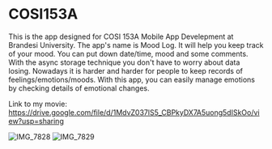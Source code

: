 # COSI153A
This is the app designed for COSI 153A Mobile App Develepment at Brandesi University. The app's name is Mood Log. It will help you keep track of your mood. You can put down date/time, mood and some comments. With the async storage technique you don't have to worry about data losing. Nowadays it is harder and harder for people to keep records of feelings/emotions/moods. With this app, you can easily manage emotions by checking details of emotional changes.

Link to my movie: https://drive.google.com/file/d/1MdvZ037lS5_CBPkyDX7A5uong5dISkOo/view?usp=sharing

![IMG_7828](https://user-images.githubusercontent.com/89861082/145747082-30ef3277-a55a-4ce2-9cfb-0fdea4c4a810.PNG)
![IMG_7829](https://user-images.githubusercontent.com/89861082/145747076-4f52e200-a342-4e04-b516-4e3d5066918e.PNG)
